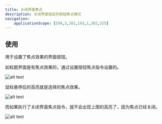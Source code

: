 ```yaml
---
title: 关闭界面焦点
description: 关闭界面指定的按钮焦点模式
navigation:
    applicationScope: [199,3,182,193,1,302,325]
---
```


## 使用

用于设置了焦点效果的界面按钮。

如标题界面是有焦点效果的，通过设置按钮焦点指令设置的。

![alt text](https://assbak.gcw.wiki/gcw/image/zh_hans/commands/interface/closeinterfacefocus/image.png)

鼠标悬停后的高亮就是选择的焦点效果。

![alt text](https://assbak.gcw.wiki/gcw/image/zh_hans/commands/interface/closeinterfacefocus/image-1.png)

而如果执行了关闭界面焦点指令，就不会出现上图的高亮了，因为焦点已经关闭。

![alt text](https://assbak.gcw.wiki/gcw/image/zh_hans/commands/interface/closeinterfacefocus/image-2.png)

